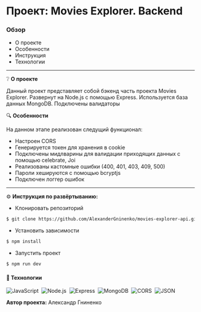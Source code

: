 # Проект: Movies Explorer. Backend

### Обзор
* О проекте
* Особенности
* Инструкция
* Технологии
___

❔ **О проекте**

Данный проект представляет собой бэкенд часть проекта Movies Explorer.
Развернут на Node.js с помощью Express.
Используется база данных MongoDB.
Подключены валидаторы

🔍 **Особенности**

На данном этапе реализован следущий функционал:
* Настроен CORS
* Генерируется токен для хранения в cookie
* Подключены мидлварины для валидации приходящих данных с помощью celebrate, Joi
* Реализованы кастомные ошибки (400, 401, 403, 409, 500)
* Пароли хешируются с помощью bcryptjs
* Подключен логгер ошибок

___

⚙️ **Инструкция по развёртыванию:**

* Клонировать репозиторий
```sh
$ git clone https://github.com/AlexanderGninenko/movies-explorer-api.git
```
* Установить зависимости
```sh
$ npm install
```
* Запустить проект
```sh
$ npm run dev
```

#### 🔧 Технологии

![JavaScript](https://img.shields.io/badge/-JavaScript-05122A?style=flat&logo=javascript)&nbsp;
![Node.js](https://img.shields.io/badge/-Node.js-05122A?style=flat&logo=Node.js)&nbsp;
![Express](https://img.shields.io/badge/-Express-05122A?style=flat&logo=Express)&nbsp;
![MongoDB](https://img.shields.io/badge/-MongoDB-05122A?style=flat&logo=MongoDB)&nbsp;
![CORS](https://img.shields.io/badge/-CORS-05122A?style=flat&logo=CORS)&nbsp;
![JSON](https://img.shields.io/badge/-JSON-05122A?style=flat&logo=JSON)&nbsp;


**Автор проекта:**  Александр Гниненко
